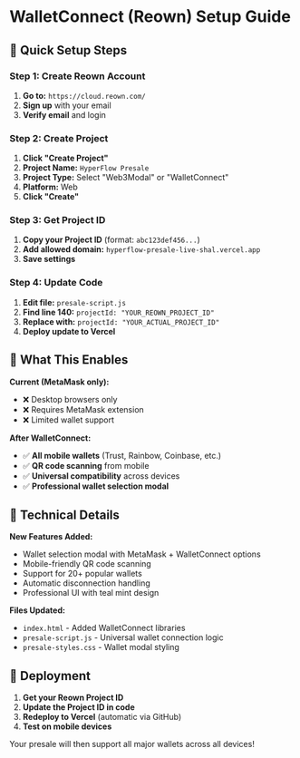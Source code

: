 # WalletConnect (Reown) Setup Guide

## 🔗 Quick Setup Steps

### Step 1: Create Reown Account
1. **Go to:** `https://cloud.reown.com/`
2. **Sign up** with your email
3. **Verify email** and login

### Step 2: Create Project
1. **Click "Create Project"**
2. **Project Name:** `HyperFlow Presale`
3. **Project Type:** Select "Web3Modal" or "WalletConnect"
4. **Platform:** Web
5. **Click "Create"**

### Step 3: Get Project ID
1. **Copy your Project ID** (format: `abc123def456...`)
2. **Add allowed domain:** `hyperflow-presale-live-shal.vercel.app`
3. **Save settings**

### Step 4: Update Code
1. **Edit file:** `presale-script.js`
2. **Find line 140:** `projectId: "YOUR_REOWN_PROJECT_ID"`
3. **Replace with:** `projectId: "YOUR_ACTUAL_PROJECT_ID"`
4. **Deploy update to Vercel**

## 📱 What This Enables

**Current (MetaMask only):**
- ❌ Desktop browsers only
- ❌ Requires MetaMask extension
- ❌ Limited wallet support

**After WalletConnect:**
- ✅ **All mobile wallets** (Trust, Rainbow, Coinbase, etc.)
- ✅ **QR code scanning** from mobile
- ✅ **Universal compatibility** across devices
- ✅ **Professional wallet selection modal**

## 🔧 Technical Details

**New Features Added:**
- Wallet selection modal with MetaMask + WalletConnect options
- Mobile-friendly QR code scanning
- Support for 20+ popular wallets
- Automatic disconnection handling
- Professional UI with teal mint design

**Files Updated:**
- `index.html` - Added WalletConnect libraries
- `presale-script.js` - Universal wallet connection logic
- `presale-styles.css` - Wallet modal styling

## 🚀 Deployment

1. **Get your Reown Project ID**
2. **Update the Project ID in code**
3. **Redeploy to Vercel** (automatic via GitHub)
4. **Test on mobile devices**

Your presale will then support all major wallets across all devices!